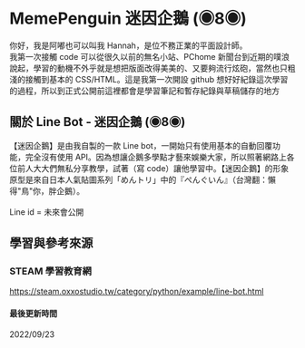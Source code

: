# MemePenguin 迷因企鵝 (◉8◉) 
你好，我是阿嘟也可以叫我 Hannah，是位不務正業的平面設計師。</br>
我第一次接觸 code 可以從很久以前的無名小站、PChome 新聞台到近期的噗浪說起，學習的動機不外乎就是想把版面改得美美的、又要夠流行炫砲，當然也只粗淺的接觸到基本的 CSS/HTML。這是我第一次開設 github 想好好紀錄這次學習的過程，所以到正式公開前這裡都會是學習筆記和暫存紀錄與草稿儲存的地方
</br>
## 關於 Line Bot - 迷因企鵝 (◉8◉) 
【迷因企鵝】是由我自製的一款 Line bot，一開始只有使用基本的自動回覆功能，完全沒有使用 API。因為想讓企鵝多學點才藝來娛樂大家，所以照著網路上各位前人大大們無私分享教學，試著（寫 code）讓他學習中。【迷因企鵝】的形象原型是來自日本人氣貼圖系列「めんトリ」中的『ぺんぐいん』（台灣翻：懶得"鳥"你，胖企鵝）。</br>
</br>
Line id = 未來會公開
</br>
## 學習與參考來源
### STEAM 學習教育網
https://steam.oxxostudio.tw/category/python/example/line-bot.html
#### 最後更新時間
2022/09/23
